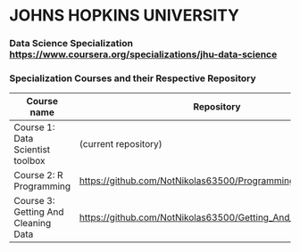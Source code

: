 # JOHNS HOPKINS UNIVERSITY 
### Data Science Specialization https://www.coursera.org/specializations/jhu-data-science
### Specialization Courses and their Respective Repository 

Course name | Repository 
------------| ----------
Course 1: Data Scientist toolbox | (current repository)
Course 2: R Programming  | https://github.com/NotNikolas63500/ProgrammingAssignment2
Course 3: Getting And Cleaning Data | https://github.com/NotNikolas63500/Getting_And_Cleaning_Data
